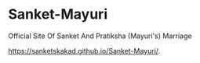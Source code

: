# Sanket-Mayuri
Official Site Of Sanket And Pratiksha (Mayuri's) Marriage

https://sanketskakad.github.io/Sanket-Mayuri/.

